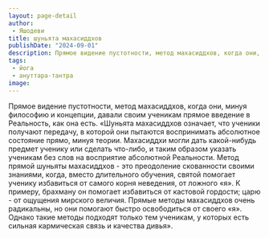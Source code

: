 ```yaml
---
layout: page-detail
author:
 - Яшодеви
title: шуньята махасиддхов
publishDate: "2024-09-01"
description: Прямое видение пустотности, метод махасиддхов, когда они, минуя философию и концепции, давали своим ученикам прямое введение в Реальность, как она есть.
tags:
 - йога
 - ануттара-тантра
image: 
---
```


Прямое видение пустотности, метод махасиддхов, когда они, минуя философию и концепции, давали своим ученикам прямое введение в Реальность, как она есть.
 «Шуньята махасиддхов означает, что ученики получают передачу, в которой они пытаются воспринимать абсолютное состояние прямо, минуя теории. Махасиддхи могли дать какой-нибудь предмет ученику или сделать что-либо, и таким образом указать ученикам без слов на восприятие абсолютной Реальности. Метод прямой шуньяты махасиддхов - это преодоление скованности своими знаниями, когда, вместо длительного обучения, святой помогает ученику избавиться от самого корня неведения, от ложного «я». К примеру, брахману он помогает избавиться от кастовой гордости; царю - от ощущения мирского величия. Прямые методы махасиддхов очень радикальны, но они помогают быстро освободиться от своего «я». Однако такие методы подходят только тем ученикам, у которых есть сильная кармическая связь и качества дивья».

